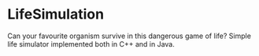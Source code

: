 # LifeSimulation
Can your favourite organism survive in this dangerous game of life? Simple life simulator implemented both in C++ and in Java. 
